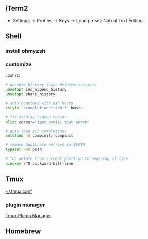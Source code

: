 ## iTerm2

- Settings -> Profiles -> Keys -> Load preset: Natual Text Editing

## Shell

### install ohmyzsh

### customize

`.zshrc`: 

```zsh
# disable history share between sessions
unsetopt inc_append_history
unsetopt share_history

# auto complete with ssh hosts
zstyle ':completion:*:ssh:*' hosts

# fix display hidden cursor
alias cursor='tput cvvis; tput cnorm'

# auto load zsh completions
autoload -U compinit; compinit

# remove duplicate entries in $PATH
typeset -aU path

# ^U: delete from current position to begining of line
bindkey \^U backward-kill-line
```

## Tmux

[~/.tmux.conf](../assets/.tmux.conf)

### plugin manager

[Tmux Plugin Manager](https://github.com/tmux-plugins/tpm)

## Homebrew
